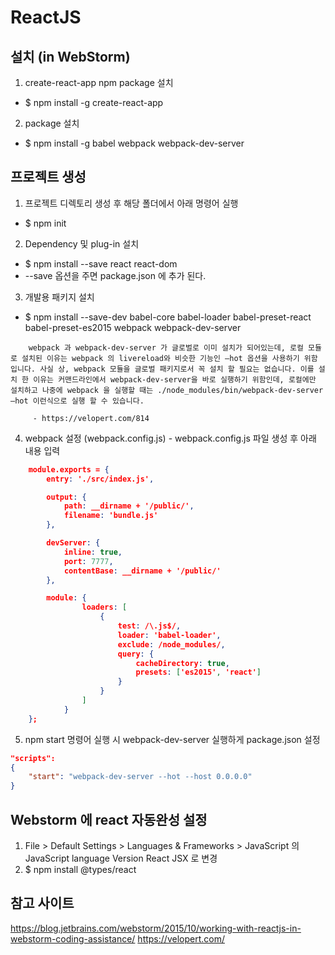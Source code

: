 # ReactJS

## 설치 (in WebStorm)
 
 1. create-react-app npm package 설치
  - $ npm install -g create-react-app 

 2. package 설치
  - $ npm install -g babel webpack webpack-dev-server

## 프로젝트 생성
  
  1. 프로젝트 디렉토리 생성 후 해당 폴더에서 아래 명령어 실행 
   - $ npm init

  2. Dependency 및 plug-in 설치
   - $ npm install --save react react-dom
   - --save 옵션을 주면 package.json 에 추가 된다.

  3. 개발용 패키지 설치
   - $ npm install --save-dev babel-core babel-loader babel-preset-react babel-preset-es2015 webpack webpack-dev-server
   
```
	webpack 과 webpack-dev-server 가 글로벌로 이미 설치가 되어있는데, 로컬 모듈로 설치된 이유는 webpack 의 livereload와 비슷한 기능인 –hot 옵션을 사용하기 위함 입니다. 사실 상, webpack 모듈을 글로벌 패키지로서 꼭 설치 할 필요는 없습니다. 이를 설치 한 이유는 커맨드라인에서 webpack-dev-server을 바로 실행하기 위함인데, 로컬에만 설치하고 나중에 webpack 을 실행할 때는 ./node_modules/bin/webpack-dev-server –hot 이런식으로 실행 할 수 있습니다.

	 - https://velopert.com/814
```

  4. webpack 설정 (webpack.config.js)
    - webpack.config.js 파일 생성 후 아래 내용 입력

```json
	module.exports = {
	    entry: './src/index.js',

	    output: {
	        path: __dirname + '/public/',
	        filename: 'bundle.js'
	    },

	    devServer: {
	        inline: true,
	        port: 7777,
	        contentBase: __dirname + '/public/'
	    },

	    module: {
	            loaders: [
	                {
	                    test: /\.js$/,
	                    loader: 'babel-loader',
	                    exclude: /node_modules/,
	                    query: {
	                        cacheDirectory: true,
	                        presets: ['es2015', 'react']
	                    }
	                }
	            ]
	        }
	};

```


  5. npm start 명령어 실행 시 webpack-dev-server 실행하게 package.json 설정

```json
"scripts": 
{
    "start": "webpack-dev-server --hot --host 0.0.0.0"
}
```

## Webstorm 에 react 자동완성 설정
 
 1. File > Default Settings > Languages & Frameworks > JavaScript 의 JavaScript language Version React JSX 로 변경
 2. $ npm install @types/react 

## 참고 사이트
https://blog.jetbrains.com/webstorm/2015/10/working-with-reactjs-in-webstorm-coding-assistance/
https://velopert.com/